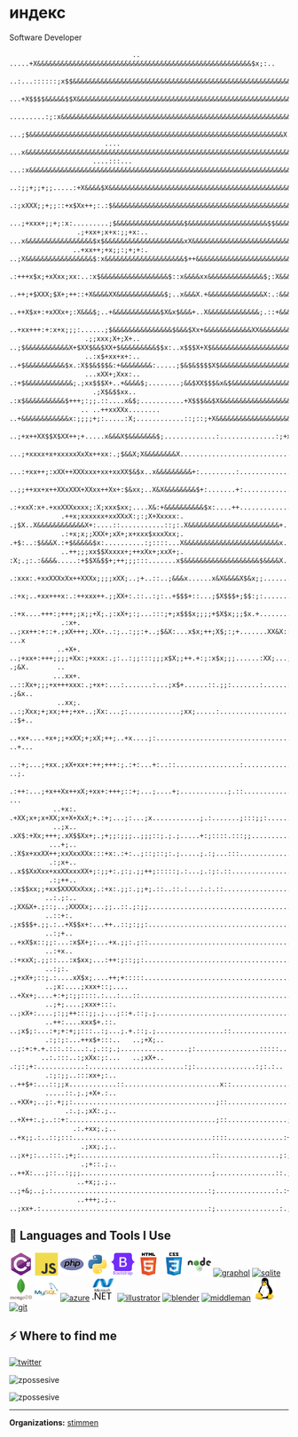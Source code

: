 <h1>индекс</h1>
<p>Software Developer</p>

```
                               ..         .....+X&&&&&&&&&&&&&&&&&&&&&&&&&&&&&&&&&&&&&&&&&&&&&&&&&&&&&&$x;:..    
                               ..:...::::::;x$$&&&&&&&&&&&&&&&&&&&&&&&&&&&&&&&&&&&&&&&&&&&&&&&&&&&&&&&&&&&&&&$X;:..
                                ...+X$$$$&&&&&$$X&&&&&&&&&&&&&&&&&&&&&&&&&&&&&&&&&&&&&&&&&&&&&&&&&&&&&&&&&&&&&&$$$+
                                   .........:;:x&&&&&&&&&&&&&&&&&&&&&&&&&&&&&&&&&&&&&&&&&&&&&&&&&&&&&&&&&&&&&&&;...
                                          ...;$&&&&&&&&&&&&&&&&&&&&&&&&&&&&&&&&&&&&&&&&&&&&&&&&&&&&&&&&&&&&&&&&X...
                        ....            ...x&&&&&&&&&&&&&&&&&&&&&&&&&&&&&&&&&&&&&&&&&&&&&&&&&&&&&&&&&&&&&&&&&&&&+..
                     ....:::...     ...:x&&&&&&&&&&&&&&&&&&&&&&&&&&&&&&&&&&&&&&&&&&&&&&&&&&&&&&&&&&&&&&&&&&&&&&&$;.
                   ..:;;+;;+;;.....:+X&&&&$X&&&&&&&&&&&&&&&&&&&&&&&&&&&&&&&&&&&&&&&&&&&&&&&&&&&&&&&&&&&&&&&&&&&&&$;
                  .:;xXXX;;+;;::+x$Xx++;:.:$&&&&&&&&&&&&&&&&&&&&&&&&&&&&&&&&&&&&&&&&&&&&&&&&&&&&&&&&&&&&&&&&&&&&&&&
                ...;+xxx+;;+;:x:.........;$&&&&&&&&&&&&&&&&&$&&&&&&&&&&&&&&&&&&&&$$&&&&&&&&&&&&&&&&&&&&&&&&&&&&&&&&
                 .;+xx+;x+x:;;+x:..  ...x&&&&&&&&&&&&&&&&&$x$&&&&&&&&&&&&&&&&&&&&xX&&&&&&&&&&&&&&&&&&&&&&&&&&&&&&&&
                ..+xx++;+x;;:;+;+:. ..;X&&&&&&&&&&&&&&&&&$:x&&&&&&&&&&&&&&&&&&&&$++&&&&&&&&&&&&&&&&&&&&&&&&&&&&&&&&
                .:+++x$x;+xXxx;xx:..:x$&&&&&&&&&&&&&&&&&$::x&&&&xx&&&&&&&&&&&&&&$;:X&&&&&&&&&&&&&&&&&&&&&&&&&&&&&&&
                ..++;+$XXX;$X+;++::+X&&&&XX&&&&&&&&&&&&$;..x&&&X.+&&&&&&&&&&&&&&X:.:&&&&&&&&&&&&&&&&&&&&&&&&&&&&&&&
                 ..++X$x+:+xXXx+;:X&&&$;..+&&&&&&&&&&&&$X&x$&&&+..X&&&&&&&&&&&&&;.::+&&&&&&&&&&&&&&&&&&&&&&&&&&&&&&
                  ..+xx+++:+:x+x;;;:......;$&&&&&&&&&&&&&&&$&&&$Xx+&&&&&&&&&&&&XX&&&&&&&&&&&&&&&&&&&&&&&&&&&&&&&&&&
                   .;;xxx;X+;X+..       ..;$&&&&&&&&&&&X+$XX$&&$XX+$&&&&&&&&&$$x:..x$$$X+X$&&&&&&&&&&&&&&&&&&&&&&&&
                   ..:x$+xx+x+:..       ..+$&&&&&&&&&&$x.:X$$&$$$&:+&&&&&&&&:.....;$&$&$$$$X$&&&&&&&&&&&&&&&&&&&&&&
                   ...xXX+;Xxx:..       .:+$&&&&&&&&&&&&;.;xx$$$X+..+&&&&$;........;&&$XX$$$&x&$&&&&&&&&&&&&&&&&&&&
                     .;X$&$$xx..        .:x$&&&&&&&&&&$+++;:;;.::....x&$;...........+X$$$&&$X&&&&&&&&&&&&&&&&&&&&&x
                  .. ..++xxXXx........  ..+&&&&&&&&&&&&x:;;;;+;:.....:X;............::;::;+X&&&&&&&&&&&&&&&&&&&&&$:
                  ..;+x++XX$$X$XX++;+.....x&&&X$&&&&&&&$;.............:..............:;+x+x+X&&&&&&&&&&&&&&&&&&&&x.
              ...;+xxxx+x+xxxxxXxXx++xx:.;$&&X;X&&&&&&&&X..............................:;;;;$&&&&&&&&&&&&&&&&&&&&x.
           ...:+xx++;:xXX++XXXxxx+xx+xxXX$&$x..x&&&&&&&&&+:.........:.....................:x&&&&&&&&&&&&&&&&&&&&&;.
           ..;;++xx+x++XXxXXX+XXxx++Xx+:$&xx;..X&X&&&&&&&&$+:.......+:....................;$&&&&&&&&&&&&&&&&&&&&$;.
            .:+xxX:x+.+xxXXXxxxx;:X;xxx$xx;....X&:+&&&&&&&&&&$x:....++.................:;;X&&&&&&&&&&&&&&&&&&&&&&;.
             .++x;xxxxxx+xxXXxX:;:;X+Xxxxx:. .;$X..X&&&&&&&&&&&&X+:....::...........::;:.X&&&&&&&&&&&&&&&&&&&&&&&+.
             .:+x;x;;XXX+;xX+;x+xxx$xxxXxx;. .+$:..:$&&&X.:+$&&&&&$x:..........:;::::...X&&&&&&&&&&&&&&&&&&&&&&&&x.
             ..++;;;xx$$Xxxxx+;++xXx+;xxX+;. :X;.;:.:&&&&.....:+$$X&$$+;++;;;:::.......x$&&&&&&&&&&&&&&&&&&&$&&&&X.
             .:xxx:.+xxXXXxXx++XXXx;;;;xXX;..;+..::..;&&&x......x&X&&&&X$&x;;.........:x&&&&&&&&&&&&&&+X&&&x.;$&&&:
             .:+x;..+xx+++x:.:++xxx++.;;XX+:.::..:;:..+$$$+::...;$X$$$+;$$:;:.........+&&&&&&&&&&&&&x..$&&X....x&&+
             .:+x....+++:;+++;;x;;+X;.;:xX+;:;...:::;+;x$$$x;;;;+$X$x;;;$x.+.........x$&&$$&&&&&&&$;...&&$......;$X
             .:x+. ..;xx++:+::+.;xX+++;.XX+..:;..:;;:+..;$&X:...x$x;++;X$;:;+.......XX&X::X&&&&&&&;...:&&:..   ...x
            ..+X+. ..;+xx+:+++;;;;+Xx:;+xxx:.;:..:;;:::;;;x$X;;++.+:;:x$x;;;......:XX;...;$&&&&&&;.  .;&X.       ..
           ...xx+. ..::Xx+;;;+x+++xxx:.;+x+:...:.......:...;x$+......::.;;:.......:......:X&&&&&+... .;&x..        
            ..xx;. ..:;Xxx;+;xx;++;+x+..;Xx:...;:.............;xx;.....:..................x&&&&x.    .:$+..        
            ..+x+....+x+;;+xXX;+;xX;++;..+x....;:.........................................+&&&X..    ..+...        
           ..:+;...;+xx.;xX+xx+:++;+++:;.:+:...+:..::................:....................;$&&+..... ..;.          
           .:++:...;+x++Xx++xX;+xx+:+++;::+;...;....+;............;.::.............:......:X&x+;:.... ...          
           ..+x:. .+XX;x+;x+XX;x+X+XxX;+.:+;...;:...;x............;.:.......;:::;;:........xX.::;;:...             
           ..;x.. .xX$:+Xx;+++;.xX$$Xx+;.;+;;:;;;..;;;::;.;.;.....+:;::::.:::;;............+;....:;;:...           
          ...+;.. .:X$x+xxXX++;xxXxxXXx:::+x:.:+:..;::;::;:.;.....;.:;...:::...............;:.....:;;::...         
          .:;x+.. ..x$$XxXxx+xxXXxxxXX+;:;;+:.;:;.;;++;:::::;.:...;.:;:.::........................:;;;:::...       
          .:;++.. .:x$$xx;;+xx$XXXXxXxx;.:+x:.;;:.;;+;.::..::.:...:.:.::........................:::.:..::;...      
         ..:.;:.. .;XX&X+.;::;..;XXXXx;...;;..::.;:;;................................................:..::::..     
         ..::+:.  .;x$$$+.;;.:..+X$$x+:...++..::;:;;:...................................................::::..     
         ..:;+.. ..+xX$x::;;:...:x$X+;:...+x.;;:.;::....................................................:;:....    
         ..:+x.. .:+xxX;.;;::...:x$xx;...:++:;::;;:....................................................:::::::.    
         ..:;:.  .;+xX+;::;.:....xX$x;....++;+:::::....................................................:..:::;..   
         ..;x:....;xxx+::;.... ..+Xx+;....+:+;:;;::::.:...:...::.........................................:.:.:..   
         ..;+;....;xxx+:::.    ..;xX+:....;:;;++:::;;.;...;::+.::;.;...................................:::::.:..   
         ..++:....xxx$+.::.    ..;x$;:...:+;+:+;;:::..:;...;.+.::;.;.................::................:::;:....   
         .:;:;:...++x$+:::..   ..;+X;.. ..;:+:+.+.:::.::...:.;.::;.;.................;:................:::::..     
        ..:.:::..:;xXx:;:...   ..;xX+.. .:;:;+:............:........................:;:...............:;:.:..      
         .:;:;;..:::xx+;:..    ..++$+:...::;;x............::........................x::...............:;.:..       
         .....::.;.;+X+.:..    ..+XX+;..;:.+;;:....................................;::................;.:..        
              .:.;.;xX:.;..    ..+X++:.;..::+:.....................................;::...............;:::.         
                .:.+xx;.;..    ..+x;;.:..::;:::...................................::::..............:+....         
                  .;xx;.;..    ..;x+;:...:::.;+;:.................................::...............;:;...          
                  .;+::.;..    ..++X:...;::..:;;;.................................;...............::.;...          
                 ..+x;;.;..    ..;+&;..;.:.......................................:;...............:.:+...          
                 ..+++;.;..    ..;xx+.:..........................................:;................:.;:.           
```

<h2>🚀 Languages and Tools I Use</h2>
<p>
<a target="_blank" href="https://raw.githubusercontent.com/devicons/devicon/master/icons/csharp/csharp-original.svg" style="display: inline-block;">
  <img src="https://raw.githubusercontent.com/devicons/devicon/master/icons/csharp/csharp-original.svg" alt="csharp" width="42" height="42" />
</a>
<a target="_blank" href="https://raw.githubusercontent.com/devicons/devicon/master/icons/javascript/javascript-original.svg" style="display: inline-block;">
  <img src="https://raw.githubusercontent.com/devicons/devicon/master/icons/javascript/javascript-original.svg" alt="javascript" width="42" height="42" />
</a>
<a target="_blank" href="https://raw.githubusercontent.com/devicons/devicon/master/icons/php/php-original.svg" style="display: inline-block;">
  <img src="https://raw.githubusercontent.com/devicons/devicon/master/icons/php/php-original.svg" alt="php" width="42" height="42" />
</a>
<a target="_blank" href="https://raw.githubusercontent.com/devicons/devicon/master/icons/python/python-original.svg" style="display: inline-block;">
  <img src="https://raw.githubusercontent.com/devicons/devicon/master/icons/python/python-original.svg" alt="python" width="42" height="42" />
</a>
<a target="_blank" href="https://raw.githubusercontent.com/devicons/devicon/master/icons/bootstrap/bootstrap-plain-wordmark.svg" style="display: inline-block;">
  <img src="https://raw.githubusercontent.com/devicons/devicon/master/icons/bootstrap/bootstrap-plain-wordmark.svg" alt="bootstrap" width="42" height="42" />
</a>
<a target="_blank" href="https://raw.githubusercontent.com/devicons/devicon/master/icons/html5/html5-original-wordmark.svg" style="display: inline-block;">
  <img src="https://raw.githubusercontent.com/devicons/devicon/master/icons/html5/html5-original-wordmark.svg" alt="html5" width="42" height="42" />
</a>
<a target="_blank" href="https://raw.githubusercontent.com/devicons/devicon/master/icons/css3/css3-original-wordmark.svg" style="display: inline-block;">
  <img src="https://raw.githubusercontent.com/devicons/devicon/master/icons/css3/css3-original-wordmark.svg" alt="css3" width="42" height="42" />
</a>
<a target="_blank" href="https://raw.githubusercontent.com/devicons/devicon/master/icons/nodejs/nodejs-original-wordmark.svg" style="display: inline-block;">
  <img src="https://raw.githubusercontent.com/devicons/devicon/master/icons/nodejs/nodejs-original-wordmark.svg" alt="nodejs" width="42" height="42" />
</a>
<a target="_blank" href="https://www.vectorlogo.zone/logos/graphql/graphql-icon.svg" style="display: inline-block;">
  <img src="https://www.vectorlogo.zone/logos/graphql/graphql-icon.svg" alt="graphql" width="42" height="42" />
</a>
<a target="_blank" href="https://www.vectorlogo.zone/logos/sqlite/sqlite-icon.svg" style="display: inline-block;">
  <img src="https://www.vectorlogo.zone/logos/sqlite/sqlite-icon.svg" alt="sqlite" width="42" height="42" />
</a>
<a target="_blank" href="https://raw.githubusercontent.com/devicons/devicon/master/icons/mongodb/mongodb-original-wordmark.svg" style="display: inline-block;">
  <img src="https://raw.githubusercontent.com/devicons/devicon/master/icons/mongodb/mongodb-original-wordmark.svg" alt="mongodb" width="42" height="42" />
</a>
<a target="_blank" href="https://raw.githubusercontent.com/devicons/devicon/master/icons/mysql/mysql-original-wordmark.svg" style="display: inline-block;">
  <img src="https://raw.githubusercontent.com/devicons/devicon/master/icons/mysql/mysql-original-wordmark.svg" alt="mysql" width="42" height="42" />
</a>
<a target="_blank" href="https://www.vectorlogo.zone/logos/microsoft_azure/microsoft_azure-icon.svg" style="display: inline-block;">
  <img src="https://www.vectorlogo.zone/logos/microsoft_azure/microsoft_azure-icon.svg" alt="azure" width="42" height="42" />
</a>
<a target="_blank" href="https://raw.githubusercontent.com/devicons/devicon/master/icons/dot-net/dot-net-original-wordmark.svg" style="display: inline-block;">
  <img src="https://raw.githubusercontent.com/devicons/devicon/master/icons/dot-net/dot-net-original-wordmark.svg" alt="dotnet" width="42" height="42" />
</a>
<a target="_blank" href="https://www.vectorlogo.zone/logos/adobe_illustrator/adobe_illustrator-icon.svg" style="display: inline-block;">
  <img src="https://www.vectorlogo.zone/logos/adobe_illustrator/adobe_illustrator-icon.svg" alt="illustrator" width="42" height="42" />
</a>
<a target="_blank" href="https://download.blender.org/branding/community/blender_community_badge_white.svg" style="display: inline-block;">
  <img src="https://download.blender.org/branding/community/blender_community_badge_white.svg" alt="blender" width="42" height="42" />
</a>
<a target="_blank" href="https://raw.githubusercontent.com/leungwensen/svg-icon/b84b3f3a3da329b7c1d02346865f8e98beb05413/dist/svg/logos/middleman.svg" style="display: inline-block;">
  <img src="https://raw.githubusercontent.com/leungwensen/svg-icon/b84b3f3a3da329b7c1d02346865f8e98beb05413/dist/svg/logos/middleman.svg" alt="middleman" width="42" height="42" />
</a>
<a target="_blank" href="https://raw.githubusercontent.com/devicons/devicon/master/icons/linux/linux-original.svg" style="display: inline-block;">
  <img src="https://raw.githubusercontent.com/devicons/devicon/master/icons/linux/linux-original.svg" alt="linux" width="42" height="42" />
</a>
<a target="_blank" href="https://www.vectorlogo.zone/logos/git-scm/git-scm-icon.svg" style="display: inline-block;">
  <img src="https://www.vectorlogo.zone/logos/git-scm/git-scm-icon.svg" alt="git" width="42" height="42" />
</a>
</p>
<h2>⚡️ Where to find me</h2>
<p>
<a target="_blank" href="https://twitter.com/rissimherzen" style="display: inline-block;">
  <img src="https://img.shields.io/badge/Twitter-%230f1419?style=for-the-badge&logo=x&logoColor=white&color=%231F2937" alt="twitter" />
</a>
</p>
<p>
  <img align="center" src="https://github-readme-stats.vercel.app/api?username=42feds&show_icons=true&locale=en&theme=dark" alt="zpossesive" />
</p>
<p>
  <img src="https://github-readme-stats.vercel.app/api/top-langs?username=42feds&show_icons=true&locale=en&layout=compact&theme=dark" alt="zpossesive" />
</p>
<hr />
<p>
  <strong>Organizations:</strong>
  <a href="https://github.com/stimmen" target="_blank">stimmen</a> 
</p>
